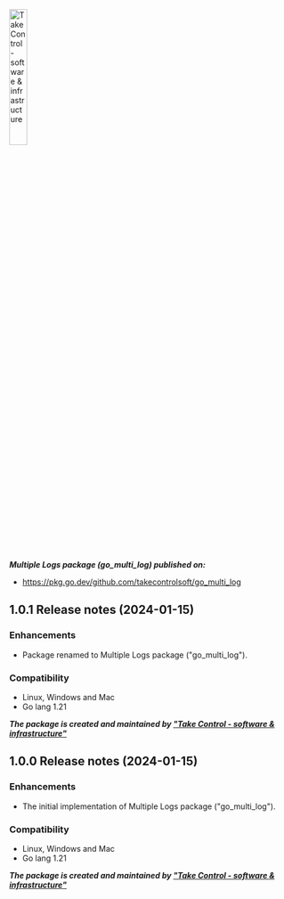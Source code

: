 <img src="https://takecontrolsoft.eu/wp-content/uploads/2023/11/TakeControlTransparentGreenLogo-1.png" alt="Take Control - software & infrastructure" width="25%">

***Multiple Logs package (go_multi_log) published on:***
*   https://pkg.go.dev/github.com/takecontrolsoft/go_multi_log

## 1.0.1 Release notes (2024-01-15)
### Enhancements
* Package renamed to Multiple Logs package ("go_multi_log").

### Compatibility
* Linux, Windows and Mac
* Go lang 1.21

***The package is created and maintained by **["Take Control - software & infrastructure"](https://takecontrolsoft.eu/)*****

## 1.0.0 Release notes (2024-01-15)

### Enhancements
* The initial implementation of Multiple Logs package ("go_multi_log").

### Compatibility
* Linux, Windows and Mac
* Go lang 1.21

***The package is created and maintained by **["Take Control - software & infrastructure"](https://takecontrolsoft.eu/)*****